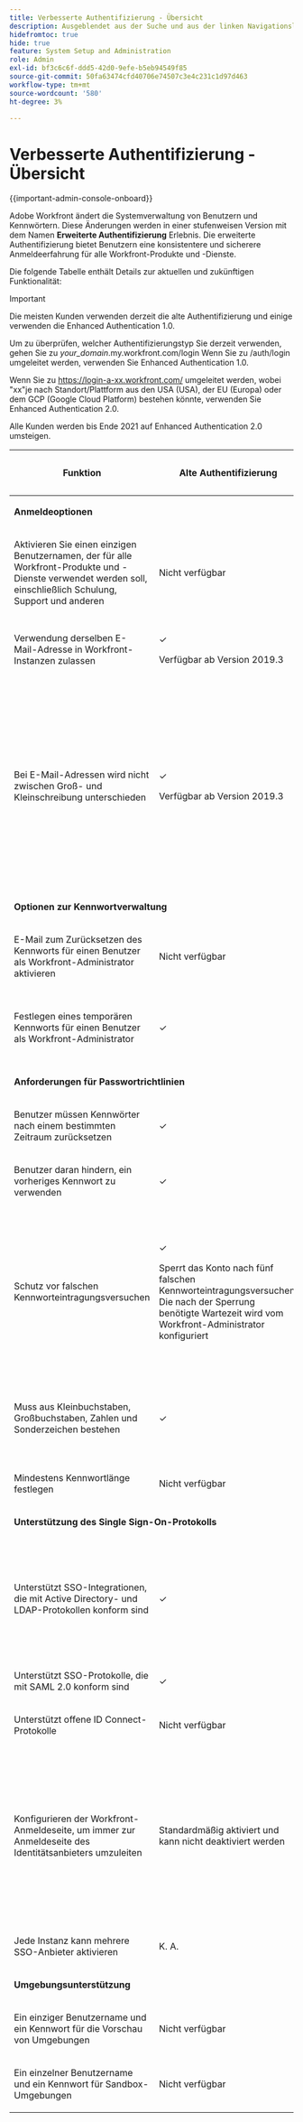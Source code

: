 ```yaml
---
title: Verbesserte Authentifizierung - Übersicht
description: Ausgeblendet aus der Suche und aus der linken Navigationsleiste
hidefromtoc: true
hide: true
feature: System Setup and Administration
role: Admin
exl-id: bf3c6c6f-ddd5-42d0-9efe-b5eb94549f85
source-git-commit: 50fa63474cfd40706e74507c3e4c231c1d97d463
workflow-type: tm+mt
source-wordcount: '580'
ht-degree: 3%

---
```


# Verbesserte Authentifizierung - Übersicht

<!-- enhanced authentication is no longer available for workfront customers -->

{{important-admin-console-onboard}}

Adobe Workfront ändert die Systemverwaltung von Benutzern und Kennwörtern. Diese Änderungen werden in einer stufenweisen Version mit dem Namen **Erweiterte Authentifizierung** Erlebnis. Die erweiterte Authentifizierung bietet Benutzern eine konsistentere und sicherere Anmeldeerfahrung für alle Workfront-Produkte und -Dienste.

Die folgende Tabelle enthält Details zur aktuellen und zukünftigen Funktionalität:

>[!IMPORTANT]
>
>Die meisten Kunden verwenden derzeit die alte Authentifizierung und einige verwenden die Enhanced Authentication 1.0.
> 
>Um zu überprüfen, welcher Authentifizierungstyp Sie derzeit verwenden, gehen Sie zu *your_domain*.my.workfront.com/login Wenn Sie zu /auth/login umgeleitet werden, verwenden Sie Enhanced Authentication 1.0.
> 
>Wenn Sie zu https://login-a-xx.workfront.com/ umgeleitet werden, wobei &quot;xx&quot;je nach Standort/Plattform aus den USA (USA), der EU (Europa) oder dem GCP (Google Cloud Platform) bestehen könnte, verwenden Sie Enhanced Authentication 2.0.
>
>Alle Kunden werden bis Ende 2021 auf Enhanced Authentication 2.0 umsteigen.

<table style="table-layout:auto"> 
 <col> 
 <col> 
 <col> 
 <col data-mc-conditions=""> 
 <thead> 
  <tr> 
   <th> <p><strong>Funktion</strong> </p> </th> 
   <th><strong>Alte Authentifizierung</strong> </th> 
   <th><strong>Erweiterte Authentifizierung 1.0</strong> </th> 
   <th> <p>Erweiterte Authentifizierung 2.0</p> </th> 
  </tr> 
 </thead> 
 <tbody> 
  <tr> 
   <td colspan="3"> <p><strong>Anmeldeoptionen</strong> </p> </td> 
   <td> <p> </p> </td> 
  </tr> 
  <tr> 
   <td> <p>Aktivieren Sie einen einzigen Benutzernamen, der für alle Workfront-Produkte und -Dienste verwendet werden soll, einschließlich Schulung, Support und anderen</p> </td> 
   <td>Nicht verfügbar</td> 
   <td> <p>Nicht verfügbar</p> </td> 
   <td> <p>✓</p> </td> 
  </tr> 
  <tr> 
   <td> <p>Verwendung derselben E-Mail-Adresse in Workfront-Instanzen zulassen</p> </td> 
   <td> <p>✓</p> <p>Verfügbar ab Version 2019.3</p> </td> 
   <td> <p>✓</p> <p>Verfügbar ab Version 2019.3</p> </td> 
   <td> <p>✓</p> <p>Verfügbar ab Version 2019.3</p> </td> 
  </tr> 
  <tr> 
   <td> <p>Bei E-Mail-Adressen wird nicht zwischen Groß- und Kleinschreibung unterschieden</p> </td> 
   <td> <p>✓</p> <p>Verfügbar ab Version 2019.3</p> </td> 
   <td> <p>✓</p> <p>Mehrere Benutzer können nicht dieselbe E-Mail-Adresse haben, wenn sich die Adresse nur von Fall zu Fall unterscheidet. </p> </td> 
   <td> <p>✓</p> <p>Mehrere Benutzer können nicht dieselbe E-Mail-Adresse haben, wenn sich die Adresse nur von Fall zu Fall unterscheidet. </p> <p>Workfront-Administratoren werden Ende 2019 benachrichtigt, damit sie mit der Behebung doppelter E-Mail-Adressen beginnen können.</p> </td> 
  </tr> 
  <tr> 
   <td colspan="3"> <p><strong>Optionen zur Kennwortverwaltung</strong> </p> </td> 
   <td> <p> </p> </td> 
  </tr> 
  <tr> 
   <td> <p>E-Mail zum Zurücksetzen des Kennworts für einen Benutzer als Workfront-Administrator aktivieren</p> </td> 
   <td> <p>Nicht verfügbar </p> </td> 
   <td> <p>✓</p> </td> 
   <td> <p>✓</p> </td> 
  </tr> 
  <tr> 
   <td> <p>Festlegen eines temporären Kennworts für einen Benutzer als Workfront-Administrator</p> </td> 
   <td> <p>✓</p> </td> 
   <td> <p>Nicht geplant</p> <p>Diese Funktion ist keine Best Practice für Sicherheitsmaßnahmen</p> </td> 
   <td> <p>Nicht geplant</p> <p>Diese Funktion ist keine Best Practice für Sicherheitsmaßnahmen</p> </td> 
  </tr> 
  <tr> 
   <td colspan="3"> <p><strong>Anforderungen für Passwortrichtlinien</strong> </p> </td> 
   <td> <p> </p> </td> 
  </tr> 
  <tr> 
   <td> <p>Benutzer müssen Kennwörter nach einem bestimmten Zeitraum zurücksetzen</p> </td> 
   <td>✓</td> 
   <td> <p>Nicht geplant</p> </td> 
   <td> <p>✓</p> </td> 
  </tr> 
  <tr> 
   <td> <p>Benutzer daran hindern, ein vorheriges Kennwort zu verwenden </p> </td> 
   <td>✓</td> 
   <td>Nicht geplant </td> 
   <td> <p>✓</p> </td> 
  </tr> 
  <tr> 
   <td> <p>Schutz vor falschen Kennworteintragungsversuchen </p> </td> 
   <td> <p>✓ </p> <p>Sperrt das Konto nach fünf falschen Kennworteintragungsversuchen. Die nach der Sperrung benötigte Wartezeit wird vom Workfront-Administrator konfiguriert</p> </td> 
   <td> <p>✓</p> <p>Die Wartezeit wird exponentiell nach jedem aufeinander folgenden fehlerhaften Passwort erhöht, das auf Best Practices der Branche basiert. Die erforderliche Zeit kann vom Workfront-Administrator nicht konfiguriert werden.</p> </td> 
   <td> <p>✓</p> <p>Verwendet einen Sperralgorithmus, der eine Vielzahl verdächtiger Verhaltensweisen proaktiv blockiert.</p> </td> 
  </tr> 
  <tr> 
   <td> <p>Muss aus Kleinbuchstaben, Großbuchstaben, Zahlen und Sonderzeichen bestehen</p> </td> 
   <td>✓</td> 
   <td> <p>✓ </p> <p>Höhere Flexibilität bei der Auswahl bestimmter Anforderungen</p> </td> 
   <td> <p>✓</p> <p> 
     </p> </td> 
  </tr> 
  <tr> 
   <td> <p>Mindestens Kennwortlänge festlegen </p> </td> 
   <td> Nicht verfügbar </td> 
   <td> ✓ </td> 
   <td> <p>✓</p> </td> 
  </tr> 
  <!--
   <tr data-mc-conditions="QuicksilverOrClassic.Draft mode"> 
    <td>Restrict users from using more than 2 identical characters in a row</td> 
    <td>Not available</td> 
    <td>Not available</td> 
    <td> <p>✓</p> </td> 
   </tr>
  --> 
  <tr> 
   <td colspan="3"> <p><strong>Unterstützung des Single Sign-On-Protokolls</strong></p> </td> 
   <td> </td> 
  </tr> 
  <tr> 
   <td> <p>Unterstützt SSO-Integrationen, die mit Active Directory- und LDAP-Protokollen konform sind</p> </td> 
   <td> ✓ </td> 
   <td> <p> Veraltet</p> <p>Active Directory-, Azure- und LDAP-Systeme sollten SAML 2.0 verwenden</p> </td> 
   <td> <p>Veraltet</p> <p>Active Directory-, Azure- und LDAP-Systeme können mit verschlüsseltem SAML 2.0 oder OpenID Connect konfiguriert werden.</p> </td> 
  </tr> 
  <tr> 
   <td> <p>Unterstützt SSO-Protokolle, die mit SAML 2.0 konform sind </p> </td> 
   <td>✓</td> 
   <td> ✓ </td> 
   <td> <p>✓</p> </td> 
  </tr> 
  <tr> 
   <td> <p>Unterstützt offene ID Connect-Protokolle</p> </td> 
   <td> <p>Nicht verfügbar</p> </td> 
   <td> <p>Nicht verfügbar</p> </td> 
   <td> <p>✓</p> </td> 
  </tr> 
  <tr> 
   <td> <p> Konfigurieren der Workfront-Anmeldeseite, um immer zur Anmeldeseite des Identitätsanbieters umzuleiten </p> </td> 
   <td> Standardmäßig aktiviert und kann nicht deaktiviert werden</td> 
   <td> <p>✓</p> <p>Der Workfront-Administrator kann die Anmeldeseite konfigurieren, um zur Anmeldeseite des Identitätsanbieters umzuleiten, oder eine Anmelde-Schaltfläche oder Schaltflächen konfigurieren.</p> </td> 
   <td> <p>✓</p> <p> Workfront-Administratoren können die Anmeldeseite so konfigurieren, dass sie zur Anmeldeseite des Identitätsanbieters weitergeleitet wird, oder eine Anmelde-Schaltfläche oder Schaltflächen konfigurieren.</p> </td> 
  </tr> 
  <tr> 
   <td> <p>Jede Instanz kann mehrere SSO-Anbieter aktivieren</p> </td> 
   <td> <p>K. A.</p> </td> 
   <td> <p>Nicht geplant</p> </td> 
   <td> <p>✓</p> </td> 
  </tr> 
  <tr> 
   <td colspan="3"> <p><strong>Umgebungsunterstützung</strong> </p> </td> 
   <td> </td> 
  </tr> 
  <tr> 
   <td> <p>Ein einziger Benutzername und ein Kennwort für die Vorschau von Umgebungen</p> </td> 
   <td> <p>Nicht verfügbar</p> </td> 
   <td> <p>Nicht verfügbar</p> </td> 
   <td> <p>✓</p> </td> 
  </tr> 
  <tr> 
   <td> <p>Ein einzelner Benutzername und ein Kennwort für Sandbox-Umgebungen</p> </td> 
   <td> <p>Nicht verfügbar</p> </td> 
   <td> <p>Nicht verfügbar</p> </td> 
   <td> <p>✓</p> </td> 
  </tr> 
  <!--
   <tr> 
    <td> <p>Available for Production environments</p> </td> 
    <td>✓</td> 
    <td> ✓&nbsp;</td> 
    <td> <p>✓</p> </td> 
   </tr>
   <tr data-mc-conditions="QuicksilverOrClassic.Draft mode"> 
    <td> Available for Preview and Sandbox environments&nbsp;</td> 
    <td> ✓&nbsp;</td> 
    <td> ✓</td> 
    <td> <p>✓</p> </td> 
   </tr>
  --> 
 </tbody> 
</table>
